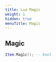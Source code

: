 ```yaml
---
title: Lua Magic
weight: 1
hidden: true
menuTitle: Magic
---
```

## Magic
```lua
Item:Magic(); -- bool
```